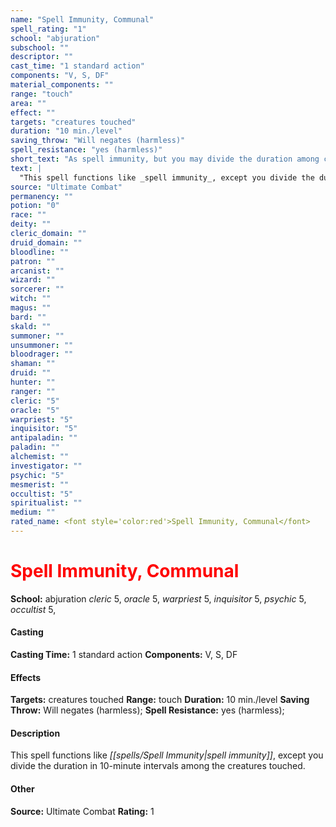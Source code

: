 ```yaml
---
name: "Spell Immunity, Communal"
spell_rating: "1"
school: "abjuration"
subschool: ""
descriptor: ""
cast_time: "1 standard action"
components: "V, S, DF"
material_components: ""
range: "touch"
area: ""
effect: ""
targets: "creatures touched"
duration: "10 min./level"
saving_throw: "Will negates (harmless)"
spell_resistance: "yes (harmless)"
short_text: "As spell immunity, but you may divide the duration among creatures touched."
text: |
  "This spell functions like _spell immunity_, except you divide the duration in 10-minute intervals among the creatures touched."
source: "Ultimate Combat"
permanency: ""
potion: "0"
race: ""
deity: ""
cleric_domain: ""
druid_domain: ""
bloodline: ""
patron: ""
arcanist: ""
wizard: ""
sorcerer: ""
witch: ""
magus: ""
bard: ""
skald: ""
summoner: ""
unsummoner: ""
bloodrager: ""
shaman: ""
druid: ""
hunter: ""
ranger: ""
cleric: "5"
oracle: "5"
warpriest: "5"
inquisitor: "5"
antipaladin: ""
paladin: ""
alchemist: ""
investigator: ""
psychic: "5"
mesmerist: ""
occultist: "5"
spiritualist: ""
medium: ""
rated_name: <font style='color:red'>Spell Immunity, Communal</font>
---
```


# <font style='color:red'>Spell Immunity, Communal</font> 
**School:** abjuration 
_cleric_ 5, _oracle_ 5, _warpriest_ 5, _inquisitor_ 5, _psychic_ 5, _occultist_ 5, 
#### Casting
**Casting Time:** 1 standard action
 **Components:** V, S, DF 
 #### Effects
**Targets:** creatures touched
**Range:** touch
**Duration:** 10 min./level
**Saving Throw:** Will negates (harmless); **Spell Resistance:** yes (harmless); 
 #### Description
This spell functions like _[[spells/Spell Immunity|spell immunity]]_, except you divide the duration in 10-minute intervals among the creatures touched.

 #### Other
**Source:** Ultimate Combat
**Rating:** 1
